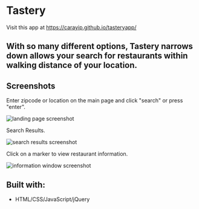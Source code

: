 # Tastery
Visit this app at https://carayip.github.io/tasteryapp/

## With so many different options, Tastery narrows down allows your search for restaurants within walking distance of your location.

## Screenshots

Enter zipcode or location on the main page and click "search" or press "enter".

![landing page screenshot](https://user-images.githubusercontent.com/38255134/40993281-284b8b82-68c7-11e8-9d58-ed2d0eb0b3a7.png)

Search Results.

![search results screenshot](https://user-images.githubusercontent.com/38255134/40993328-4dfaf76e-68c7-11e8-8d04-5f1527e7f33e.png)

Click on a marker to view restaurant information.

![information window screenshot](https://user-images.githubusercontent.com/38255134/40993335-528b894c-68c7-11e8-814f-795451a8f220.png)

## Built with:
* HTML/CSS/JavaScript/jQuery
